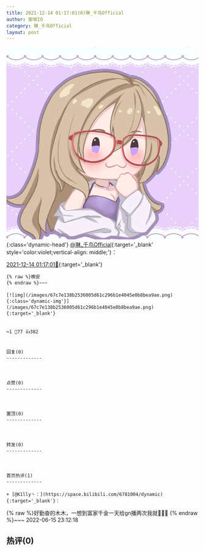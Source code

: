 ```yaml
---
title: 2021-12-14 01:17:01(0)琳_千鸟Official
author: 御坂IO
category: 琳_千鸟Official
layout: post
---
```


![img](/images/c0a88f85ebd0d056f37b114e0748e69556c8b488.jpg){:class='dynamic-head'}
[@琳_千鸟Official](https://space.bilibili.com/1620923329/dynamic){:target='_blank' style='color:violet;vertical-align: middle;'}：

[2021-12-14 01:17:01🔗](https://t.bilibili.com/603775425757855962){:target='_blank'}

~~~
{% raw %}晚安
{% endraw %}~~~

[![img](/images/67c7e138b2536005d61c296b1e4045e0b8bea9ae.png){:class='dynamic-img'}](/images/67c7e138b2536005d61c296b1e4045e0b8bea9ae.png){:target='_blank'}


↪️1 💬77 👍382


回复(0)
-------------



点赞(0)
-------------



置顶(0)
-------------



转发(0)
-------------



首页热评(1)
-------------

+ [@K1lly丶：](https://space.bilibili.com/6781004/dynamic){:target='_blank'}：
~~~
{% raw %}好勤奋的木木，一想到富家千金一天给gn播两次我就🥵🥵🥵
{% endraw %}~~~
2022-06-15 23:12:18


热评(0)
-------------



